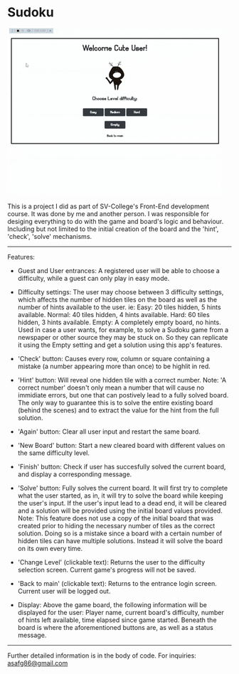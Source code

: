 # Sudoku

![demo](demo.gif)



This is a project I did as part of SV-College's Front-End development course.
It was done by me and another person.
I was responsible for desiging everything to do with the game and board's logic and behaviour. Including but not limited to the initial creation of the board and the 'hint', 'check', 'solve' mechanisms.
- - - - -
Features:

- Guest and User entrances: A registered user will be able to choose a difficulty, while a guest can only play in easy mode.

- Difficulty settings: The user may choose between 3 difficulty settings, which affects the number of hidden tiles on the board as well as the number of hints available to the user. ie:
Easy: 20 tiles hidden, 5 hints available.
Normal: 40 tiles hidden, 4 hints available.
Hard: 60 tiles hidden, 3 hints available.
Empty: A completely empty board, no hints. Used in case a user wants, for example, to solve a Sudoku game from a newspaper or other source they may be stuck on. So they can replicate it using the Empty setting and get a solution using this app's features. 

- 'Check' button:
Causes every row, column or square containing a mistake (a number appearing more than once) to be highlit in red.

- 'Hint' button:
Will reveal one hidden tile with a correct number.
Note: 'A correct number' doesn't only mean a number that will cause no immidiate errors, but one that can postively lead to a fully solved board. The only way to guarantee this is to solve the entire existing board (behind the scenes) and to extract the value for the hint from the full solution.

- 'Again' button: Clear all user input and restart the same board.

- 'New Board' button: Start a new cleared board with different values on the same difficulty level.

- 'Finish' button: Check if user has succesfully solved the current board, and display a corresponding message.

- 'Solve' button: Fully solves the current board. It will first try to complete what the user started, as in, it will try to solve the board while keeping the user's input. If the user's input lead to a dead end, it will be cleared and a solution will be provided using the initial board values provided.
Note: This feature does not use a copy of the initial board that was created prior to hiding the necessary number of tiles as the correct solution. Doing so is a mistake since a board with a certain number of hidden tiles can have multiple solutions. Instead it will solve the board on its own every time.

- 'Change Level' (clickable text): Returns the user to the difficulty selection screen. Current game's progress will not be saved.

- 'Back to main' (clickable text): Returns to the entrance login screen. Current user will be logged out.

- Display: Above the game board, the following information will be displayed for the user:
Player name, current board's difficulty, number of hints left available, time elapsed since game started.
Beneath the board is where the aforementioned buttons are, as well as a status message.

-----
Further detailed information is in the body of code.
For inquiries: asafg86@gmail.com
